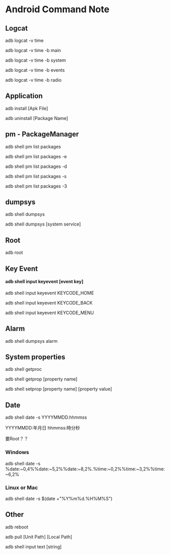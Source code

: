 # Android Command Note

## Logcat

adb logcat -v time

adb logcat -v time -b main

adb logcat -v time -b system

adb logcat -v time -b events

adb logcat -v time -b radio


## Application

adb install [Apk File]

adb uninstall [Package Name]

## pm - PackageManager

adb shell pm list packages

adb shell pm list packages -e

adb shell pm list packages -d

adb shell pm list packages -s

adb shell pm list packages -3

## dumpsys

adb shell dumpsys

adb shell dumpsys [system service]

## Root

adb root


## Key Event

#### adb shell input keyevent [event key]

adb shell input keyevent KEYCODE_HOME

adb shell input keyevent KEYCODE_BACK

adb shell input keyevent KEYCODE_MENU


## Alarm

adb shell dumpsys alarm

## System properties

adb shell getproc

adb shell getprop [property name]

adb shell setprop [property name] [property value]

## Date

adb shell date -s YYYYMMDD.hhmmss

YYYYMMDD:年月日  hhmmss:時分秒

要Root？？

### Windows

adb shell date -s %date:~0,4%%date:~5,2%%date:~8,2%.%time:~0,2%%time:~3,2%%time:~6,2%

### Linux or Mac

adb shell date -s $(date +"%Y%m%d.%H%M%S")

## Other

adb reboot

adb pull [Unit Path] [Local Path]

adb shell input text [string]

